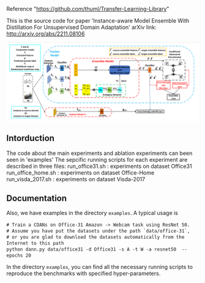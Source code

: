 Reference
"https://github.com/thuml/Transfer-Learning-Library"

This is the source code for paper 
'Instance-aware Model Ensemble With Distillation For Unsupervised Domain Adaptation'
arXiv link: http://arxiv.org/abs/2211.08106

![Alt text](https://github.com/wuweimin23/IMED/blob/master/fig/1.png)

## Intorduction

The code about the main experiments and ablation experiments can been seen in 'examples'
The sepcific running scripts for each experiment are described in three files:
run_office31.sh : experiments on dataset Office31
run_office_home.sh : experiments on dataset Office-Home
run_visda_2017.sh : experiments on dataset Visda-2017


## Documentation

Also, we have examples in the directory `examples`. A typical usage is 
```shell script
# Train a CDANs on Office-31 Amazon -> Webcam task using ResNet 50.
# Assume you have put the datasets under the path `data/office-31`, 
# or you are glad to download the datasets automatically from the Internet to this path
python dann.py data/office31 -d Office31 -s A -t W -a resnet50  --epochs 20
```

In the directory `examples`, you can find all the necessary running scripts to reproduce the benchmarks with specified hyper-parameters.

